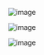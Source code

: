 ![image](https://user-images.githubusercontent.com/102650331/177930258-961bdd46-82d7-43cc-95c6-1aabd30ebfe9.png)

![image](https://user-images.githubusercontent.com/102650331/177930315-baf49048-1b87-4f1e-9a99-1007880f16de.png)

![image](https://user-images.githubusercontent.com/102650331/177930363-35bd3b42-50aa-4dea-8403-417773089284.png)

